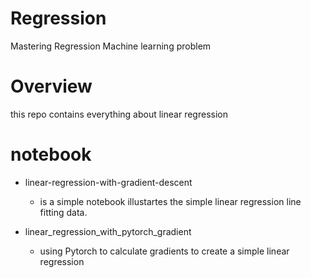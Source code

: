 # Regression
Mastering Regression Machine learning problem

# Overview
this repo contains everything about linear regression 
# notebook
* linear-regression-with-gradient-descent
     * is a simple notebook illustartes the simple linear regression line fitting data.
  
* linear_regression_with_pytorch_gradient
    * using Pytorch to calculate gradients to create a simple linear regression
